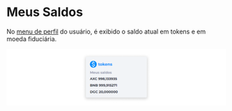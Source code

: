 # Meus Saldos
No [menu de perfil](../profile/profile.md) do usuário, é exibido o saldo atual em tokens e em moeda fiduciária.

![image](../img/profile/profile_mybalances.png)